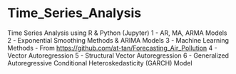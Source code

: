 # Time_Series_Analysis
Time Series Analysis using R &amp; Python (Jupyter)
1 - AR, MA, ARMA Models
2 - Exponential Smoothing Methods & ARIMA Models
3 - Machine Learning Methods - From https://github.com/at-tan/Forecasting_Air_Pollution
4 - Vector Autoregression
5 - Structural Vector Autoregression
6 - Generalized Autoregressive Conditional Heteroskedasticity (GARCH) Model
